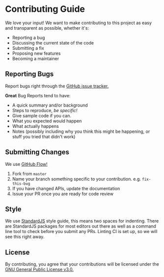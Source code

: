 # Contributing Guide
We love your input! We want to make contributing to this project as easy and transparent as possible, whether it's:

- Reporting a bug
- Discussing the current state of the code
- Submitting a fix
- Proposing new features
- Becoming a maintainer

## Reporting Bugs
Report bugs right through the [GitHub issue tracker.](https://github.com/alex-taxiera/eris-boiler/issues)

__Great__ Bug Reports tend to have:

- A quick summary and/or background
- Steps to reproduce, _be specific!_
- Give sample code if you can.
- What you expected would happen
- What actually happens
- Notes (possibly including why you think this might be happening, or stuff you tried that didn't work)

## Submitting Changes
We use [GitHub Flow!](https://guides.github.com/introduction/flow/index.html)
1. Fork from `master`
2. Name your branch something specific to your contribution. e.g. `fix-this-bug`
3. If you have changed APIs, update the documentation
4. Issue your PR once you are ready for code review

## Style
We use [StandardJS](https://standardjs.com/) style guide, this means two spaces for indenting. There are StandardJS packages for most editors out there as well as a command line tool to check before you submit any PRs. Linting CI is set up, so we will see this right away.

## License
By contributing, you agree that your contributions will be licensed under the [GNU General Public License v3.0.](/LICENSE)
